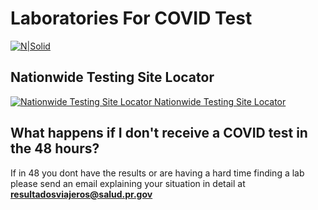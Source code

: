 # Laboratories For COVID Test
[![N|Solid](https://www.travelsafe.pr.gov/images/Logo_SALUD.svg)](https://www.travelsafe.pr.gov/)

## Nationwide Testing Site Locator
[![Nationwide Testing Site Locator](https://www.arcgis.com/apps/webappviewer/images/app-logo.png)](https://www.arcgis.com/apps/webappviewer/index.html?id=2ec47819f57c40598a4eaf45bf9e0d16)[ Nationwide Testing Site Locator](https://www.arcgis.com/apps/webappviewer/index.html?id=2ec47819f57c40598a4eaf45bf9e0d16)


## What happens if I don't receive a COVID test in the 48 hours?
If in 48 you dont have the results or are having a hard time finding a lab please send an email explaining your situation in detail at **resultadosviajeros@salud.pr.gov**

